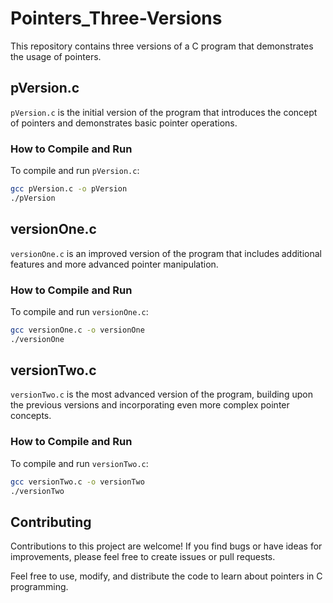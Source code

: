 # Pointers_Three-Versions

This repository contains three versions of a C program that demonstrates the usage of pointers.

## pVersion.c

`pVersion.c` is the initial version of the program that introduces the concept of pointers and demonstrates basic pointer operations.

### How to Compile and Run

To compile and run `pVersion.c`:

```sh
gcc pVersion.c -o pVersion
./pVersion
```

## versionOne.c

`versionOne.c` is an improved version of the program that includes additional features and more advanced pointer manipulation.

### How to Compile and Run

To compile and run `versionOne.c`:

```sh
gcc versionOne.c -o versionOne
./versionOne
```

## versionTwo.c

`versionTwo.c` is the most advanced version of the program, building upon the previous versions and incorporating even more complex pointer concepts.

### How to Compile and Run

To compile and run `versionTwo.c`:

```sh
gcc versionTwo.c -o versionTwo
./versionTwo
```

## Contributing

Contributions to this project are welcome! If you find bugs or have ideas for improvements, please feel free to create issues or pull requests.

Feel free to use, modify, and distribute the code to learn about pointers in C programming.
